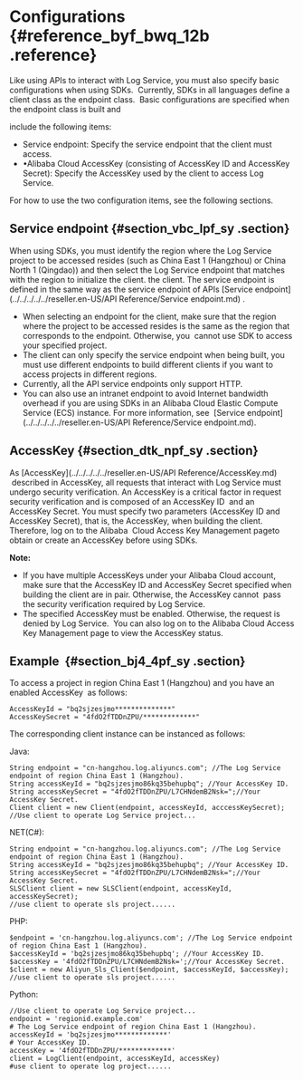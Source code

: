 # Configurations {#reference_byf_bwq_12b .reference}

Like using APIs to interact with Log Service, you must also specify basic configurations when using SDKs.  Currently, SDKs in all languages define a client class as the endpoint class.  Basic configurations are specified when the endpoint class is built and 

include the following items:

-   Service endpoint: Specify the service endpoint that the client must access.
-   •Alibaba Cloud AccessKey \(consisting of AccessKey ID and AccessKey Secret\): Specify the AccessKey used by the client to access Log Service.

For how to use the two configuration items, see the following sections.

## Service endpoint {#section_vbc_lpf_sy .section}

When using SDKs, you must identify the region where the Log Service project to be accessed resides \(such as China East 1 \(Hangzhou\) or China North 1 \(Qingdao\)\) and then select the Log Service endpoint that matches with the region to initialize the client. the client. The service endpoint is defined in the same way as the service endpoint of APIs [Service endpoint](../../../../../reseller.en-US/API Reference/Service endpoint.md) .

-   When selecting an endpoint for the client, make sure that the region where the project to be accessed resides is the same as the region that corresponds to the endpoint. Otherwise, you  cannot use SDK to access your specified project.
-   The client can only specify the service endpoint when being built, you must use different endpoints to build different clients if you want to access projects in different regions.
-   Currently, all the API service endpoints only support HTTP.
-   You can also use an intranet endpoint to avoid Internet bandwidth overhead if you are using SDKs in an Alibaba Cloud Elastic Compute Service \(ECS\) instance. For more information, see  [Service endpoint](../../../../../reseller.en-US/API Reference/Service endpoint.md).

## AccessKey {#section_dtk_npf_sy .section}

As [AccessKey](../../../../../reseller.en-US/API Reference/AccessKey.md)  described in AccessKey, all requests that interact with Log Service must undergo security verification. An AccessKey is a critical factor in request security verification and is composed of an AccessKey ID  and an AccessKey Secret. You must specify two parameters \(AccessKey ID and AccessKey Secret\), that is, the AccessKey, when building the client. Therefore, log on to the Alibaba  Cloud Access Key Management pageto obtain or create an AccessKey before using SDKs.

**Note:** 

-   If you have multiple AccessKeys under your Alibaba Cloud account, make sure that the AccessKey ID and AccessKey Secret specified when building the client are in pair. Otherwise, the AccessKey cannot  pass the security verification required by Log Service.
-   The specified AccessKey must be enabled. Otherwise, the request is denied by Log Service.  You can also log on to the Alibaba Cloud Access Key Management page to view the AccessKey status.

## Example  {#section_bj4_4pf_sy .section}

To access a project in region China East 1 \(Hangzhou\) and you have an enabled AccessKey  as follows:

```
AccessKeyId = "bq2sjzesjmo**************"
AccessKeySecret = "4fdO2fTDDnZPU/*************"
```

The corresponding client instance can be instanced as follows:

Java:

```
String endpoint = "cn-hangzhou.log.aliyuncs.com"; //The Log Service endpoint of region China East 1 (Hangzhou).
String accessKeyId = "bq2sjzesjmo86kq35behupbq"; //Your AccessKey ID.
String accessKeySecret = "4fdO2fTDDnZPU/L7CHNdemB2Nsk=";//Your AccessKey Secret.
Client client = new Client(endpoint, accessKeyId, acccessKeySecret);
//Use client to operate Log Service project...
```

NET\(C\#\):

```
String endpoint = "cn-hangzhou.log.aliyuncs.com"; //The Log Service endpoint of region China East 1 (Hangzhou).
String accessKeyId = "bq2sjzesjmo86kq35behupbq"; //Your AccessKey ID.
String accessKeySecret = "4fdO2fTDDnZPU/L7CHNdemB2Nsk=";//Your AccessKey Secret.
SLSClient client = new SLSClient(endpoint, accessKeyId, accessKeySecret);
//use client to operate sls project......
```

PHP:

```
$endpoint = 'cn-hangzhou.log.aliyuncs.com'; //The Log Service endpoint of region China East 1 (Hangzhou).
$accessKeyId = 'bq2sjzesjmo86kq35behupbq'; //Your AccessKey ID.
$accessKey = '4fdO2fTDDnZPU/L7CHNdemB2Nsk=';//Your AccessKey Secret.
$client = new Aliyun_Sls_Client($endpoint, $accessKeyId, $accessKey);
//use client to operate sls project......
```

Python:

```
//Use client to operate Log Service project...
endpoint = 'regionid.example.com'
# The Log Service endpoint of region China East 1 (Hangzhou).
accessKeyId = 'bq2sjzesjmo*************'
# Your AccessKey ID.
accessKey = '4fdO2fTDDnZPU/*************'  
client = LogClient(endpoint, accessKeyId, accessKey)
#use client to operate log project......
```

